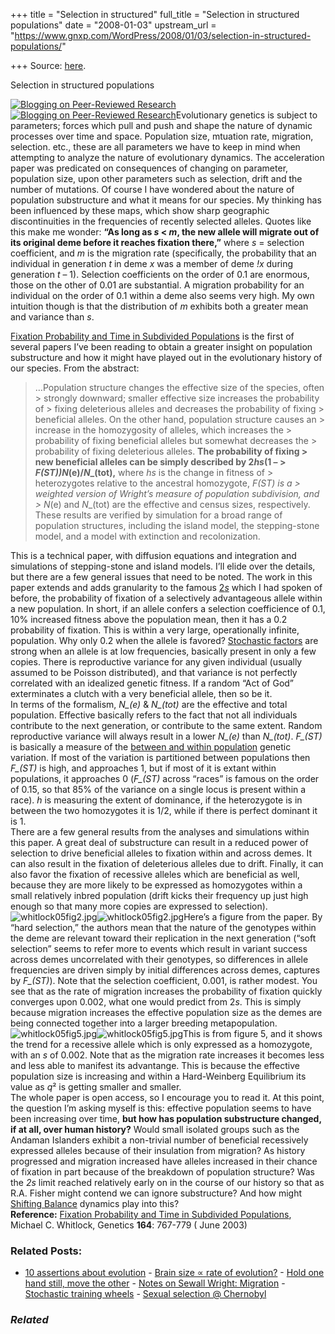 +++
title = "Selection in structured"
full_title = "Selection in structured populations"
date = "2008-01-03"
upstream_url = "https://www.gnxp.com/WordPress/2008/01/03/selection-in-structured-populations/"

+++
Source: [here](https://www.gnxp.com/WordPress/2008/01/03/selection-in-structured-populations/).

Selection in structured populations

[![Blogging on Peer-Reviewed Research](https://i0.wp.com/bpr3.org/images/rbicons/ResearchBlogging-Large-Trans.png?resize=120%2C90)![Blogging on Peer-Reviewed Research](https://i0.wp.com/bpr3.org/images/rbicons/ResearchBlogging-Large-Trans.png?resize=120%2C90)](http://bpr3.org/?p=52)Evolutionary genetics is subject to parameters; forces which pull and push and shape the nature of dynamic processes over time and space. Population size, mtuation rate, migration, selection. etc., these are all parameters we have to keep in mind when attempting to analyze the nature of evolutionary dynamics. The acceleration paper was predicated on consequences of changing on parameter, population size, upon other parameters such as selection, drift and the number of mutations. Of course I have wondered about the nature of population substructure and what it means for our species. My thinking has been influenced by these maps, which show sharp geographic discontinuities in the frequencies of recently selected alleles. Quotes like this make me wonder: **“As long as *s* \< *m*, the new allele will migrate out of its original deme before it reaches fixation there,”** where *s* = selection coefficient, and *m* is the migration rate (specifically, the probability that an individual in generation *t* in deme *x* was a member of deme *!x* during generation *t* – 1). Selection coefficients on the order of 0.1 are enormous, those on the other of 0.01 are substantial. A migration probability for an individual on the order of 0.1 within a deme also seems very high. My own intuition though is that the distribution of *m* exhibits both a greater mean and variance than *s*.

  
[Fixation Probability and Time in Subdivided Populations](http://www.genetics.org/cgi/content/abstract/164/2/767) is the first of several papers I’ve been reading to obtain a greater insight on population substructure and how it might have played out in the evolutionary history of our species. From the abstract:

> …Population structure changes the effective size of the species, often > strongly downward; smaller effective size increases the probability of > fixing deleterious alleles and decreases the probability of fixing > beneficial alleles. On the other hand, population structure causes an > increase in the homozygosity of alleles, which increases the > probability of fixing beneficial alleles but somewhat decreases the > probability of fixing deleterious alleles. **The probability of fixing > new beneficial alleles can be simply described by 2*hs*(1 – > *F*_(ST))*N*_(e)/*N*_(tot),** where *hs* is the change in fitness of > heterozygotes relative to the ancestral homozygote, *F*_(ST) is a > weighted version of Wright’s measure of population subdivision, and > *N*_(e) and *N*_(tot) are the effective and census sizes, respectively. These results are verified by simulation for a broad range of population structures, including the island model, the stepping-stone model, and a model with extinction and recolonization.

This is a technical paper, with diffusion equations and integration and simulations of stepping-stone and island models. I’ll elide over the details, but there are a few general issues that need to be noted. The work in this paper extends and adds granularity to the famous [2*s*](https://www.google.com/search?q=2s&btnG=Search!&domains=scienceblogs.com%2Fgnxp&sitesearch=scienceblogs.com%2Fgnxp) which I had spoken of before, the probability of fixation of a selectively advantageous allele within a new population. In short, if an allele confers a selection coefficience of 0.1, 10% increased fitness above the population mean, then it has a 0.2 probability of fixation. This is within a very large, operationally infinite, population. Why only 0.2 when the allele is favored? [Stochastic factors](https://www.google.com/search?hl=en&safe=off&domains=scienceblogs.com%2Fgnxp&q=gillespie+drift&btnG=Search&sitesearch=scienceblogs.com%2Fgnxp) are strong when an allele is at low frequencies, basically present in only a few copies. There is reproductive variance for any given individual (usually assumed to be Poisson distributed), and that variance is not perfectly correlated with an idealized genetic fitness. If a random “Act of God” exterminates a clutch with a very beneficial allele, then so be it.  
In terms of the formalism, *N_(e)* & *N_(tot)* are the effective and total population. Effective basically refers to the fact that not all individuals contribute to the next generation, or contribute to the same extent. Random reproductive variance will always result in a lower *N_(e)* than *N_(tot)*. *F_(ST)* is basically a measure of the [between and within population](https://en.wikipedia.org/wiki/Fixation_index) genetic variation. If most of the variation is partitioned between populations then *F_(ST)* is high, and approaches 1, but if most of it is extant within populations, it approaches 0 (*F_(ST)* across “races” is famous on the order of 0.15, so that 85% of the variance on a single locus is present within a race). *h* is measuring the extent of dominance, if the heterozygote is in between the two homozygotes it is 1/2, while if there is perfect dominant it is 1.  
There are a few general results from the analyses and simulations within this paper. A great deal of substructure can result in a reduced power of selection to drive beneficial alleles to fixation within and across demes. It can also result in the fixation of deleterious alleles due to drift. Finally, it can also favor the fixation of recessive alleles which are beneficial as well, because they are more likely to be expressed as homozygotes within a small relatively inbred population (drift kicks their frequency up just high enough so that many more copies are expressed to selection).  
![whitlock05fig2.jpg](https://i0.wp.com/blogs.discovermagazine.com/gnxp/files/whitlock05fig2.jpg?resize=300%2C327)![whitlock05fig2.jpg](https://i0.wp.com/blogs.discovermagazine.com/gnxp/files/whitlock05fig2.jpg?resize=300%2C327)Here’s a figure from the paper. By “hard selection,” the authors mean that the nature of the genotypes within the deme are relevant toward their replication in the next generation (“soft selection” seems to refer more to events which result in variant success across demes uncorrelated with their genotypes, so differences in allele frequencies are driven simply by initial differences across demes, captures by *F_(ST)*). Note that the selection coefficient, 0.001, is rather modest. You see that as the rate of migration increases the probability of fixation quickly converges upon 0.002, what one would predict from 2*s*. This is simply because migration increases the effective population size as the demes are being connected together into a larger breeding metapopulation.  
![whitlock05fig5.jpg](https://i0.wp.com/blogs.discovermagazine.com/gnxp/files/whitlock05fig5.jpg?resize=200%2C194)![whitlock05fig5.jpg](https://i0.wp.com/blogs.discovermagazine.com/gnxp/files/whitlock05fig5.jpg?resize=200%2C194)This is from figure 5, and it shows the trend for a recessive allele which is only expressed as a homozygote, with an *s* of 0.002. Note that as the migration rate increases it becomes less and less able to manifest its advantange. This is because the effective population size is increasing and within a Hard-Weinberg Equilibrium its value as *q*² is getting smaller and smaller.  
The whole paper is open access, so I encourage you to read it. At this point, the question I’m asking myself is this: effective population seems to have been increasing over time, **but how has population substructure changed, if at all, over human history?** Would small isolated groups such as the Andaman Islanders exhibit a non-trivial number of beneficial recessively expressed alleles because of their insulation from migration? As history progressed and migration increased have alleles increased in their chance of fixation in part because of the breakdown of population structure? Was the *2s* limit reached relatively early on in the course of our history so that as R.A. Fisher might contend we can ignore substructure? And how might [Shifting Balance](https://www.gnxp.com/MT2/archives/000629.html) dynamics play into this?  
**Reference:** [Fixation Probability and Time in Subdivided Populations](https://www.gnxp.com/MT2/archives/000629.html), Michael C. Whitlock, Genetics **164**: 767-779 ( June 2003)

### Related Posts:

- [10 assertions about
  evolution](https://www.gnxp.com/WordPress/2006/08/14/10-assertions-about-evolution/) - [Brain size ∝ rate of
  evolution?](https://www.gnxp.com/WordPress/2008/08/15/brain-size-rate-of-evolution/) - [Hold one hand still, move the
  other](https://www.gnxp.com/WordPress/2006/03/03/hold-one-hand-still-move-the-other/) - [Notes on Sewall Wright:
  Migration](https://www.gnxp.com/WordPress/2008/07/03/notes-on-sewall-wright-migration/) - [Stochastic training
  wheels](https://www.gnxp.com/WordPress/2007/02/06/stochastic-training-wheels/) - [Sexual selection @
  Chernobyl](https://www.gnxp.com/WordPress/2007/07/12/sexual-selection-chernobyl/)

### *Related*

[](https://www.addtoany.com/add_to/facebook?linkurl=https%3A%2F%2Fwww.gnxp.com%2FWordPress%2F2008%2F01%2F03%2Fselection-in-structured-populations%2F&linkname=Selection%20in%20structured%20populations "Facebook")[](https://www.addtoany.com/add_to/twitter?linkurl=https%3A%2F%2Fwww.gnxp.com%2FWordPress%2F2008%2F01%2F03%2Fselection-in-structured-populations%2F&linkname=Selection%20in%20structured%20populations "Twitter")[](https://www.addtoany.com/add_to/email?linkurl=https%3A%2F%2Fwww.gnxp.com%2FWordPress%2F2008%2F01%2F03%2Fselection-in-structured-populations%2F&linkname=Selection%20in%20structured%20populations "Email")[](https://www.addtoany.com/share)
